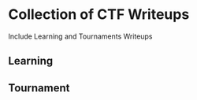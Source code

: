 # Collection of CTF Writeups

Include Learning and Tournaments Writeups

## Learning



## Tournament

